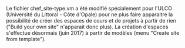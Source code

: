 Le fichier chef_site-type.vm a été modifié spécialement pour l'ULCO (Université du Littoral - Côte d'Opale) pour ne plus faire apparaitre la possibilité de créer des espaces de cours et de projets à partir de rien ("Build your own site" n'apparait donc plus). La création d'espaces s'effectue désormais (juin 2017) à partir de modèles (menu "Create site from template"). 


